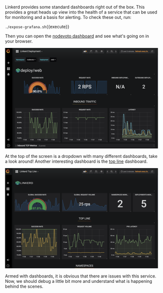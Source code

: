 Linkerd provides some standard dashboards right out of the box. This provides a
great heads up view into the health of a service that can be used for monitoring
and a basis for alerting. To check these out, run:

`./expose-grafana.sh`{{execute}}

Then you can open the [nodevoto dashboard](https://[[HOST_SUBDOMAIN]]-9093-[[KATACODA_HOST]].environments.katacoda.com/d/6svnwykmk/linkerd-deployment?refresh=5s&orgId=1&var-namespace=nodevoto&var-deployment=web&var-inbound=All&var-outbound=All)
and see what's going on in your browser.

![web dashboard](assets/web-dashboard.png)

At the top of the screen is a dropdown with many different dashboards, take a
look around! Another interesting dashboard is the [top line](https://[[HOST_SUBDOMAIN]]-9093-[[KATACODA_HOST]].environments.katacoda.com/d/XKy9QWRmz/linkerd-top-line?refresh=5s&orgId=1) dashboard.

![top line dashboard](assets/top-line-dashboard.png)

Armed with dashboards, it is obvious that there are issues with this service.
Now, we should debug a little bit more and understand what is happening behind
the scenes.
